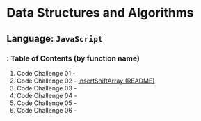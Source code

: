 # Data Structures and Algorithms

## Language: `JavaScript`

### : Table of Contents (by function name)

1. Code Challenge 01 - []()
2. Code Challenge 02 - [insertShiftArray (README)](/array/insertShiftArray/Whiteboard02.JPG)
3. Code Challenge 03 - []()
4. Code Challenge 04 - []()
5. Code Challenge 05 - []()
6. Code Challenge 06 - []()